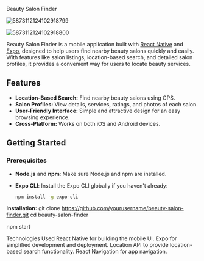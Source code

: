 Beauty Salon Finder


![5873112124102918799](https://github.com/user-attachments/assets/2b36f9e0-901a-4c8f-94b5-3ba9f5f0da1a)

![5873112124102918800](https://github.com/user-attachments/assets/82fba0a4-e6cb-423d-a198-156ca2785a3a)



Beauty Salon Finder is a mobile application built with [React Native](https://reactnative.dev/) and [Expo](https://expo.dev/), designed to help users find nearby beauty salons quickly and easily. With features like salon listings, location-based search, and detailed salon profiles, it provides a convenient way for users to locate beauty services.

## Features

- **Location-Based Search:** Find nearby beauty salons using GPS.
- **Salon Profiles:** View details, services, ratings, and photos of each salon.
- **User-Friendly Interface:** Simple and attractive design for an easy browsing experience.
- **Cross-Platform:** Works on both iOS and Android devices.

## Getting Started

### Prerequisites

- **Node.js** and **npm**: Make sure Node.js and npm are installed.
- **Expo CLI**: Install the Expo CLI globally if you haven't already:

  ```bash
  npm install -g expo-cli
**Installation:**
 git clone https://github.com/yourusername/beauty-salon-finder.git
 cd beauty-salon-finder

npm start

Technologies Used
React Native for building the mobile UI.
Expo for simplified development and deployment.
Location API to provide location-based search functionality.
React Navigation for app navigation.

 

  

